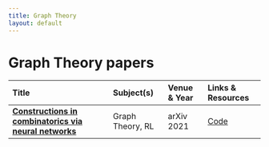```yaml
---
title: Graph Theory
layout: default
---
```


# Graph Theory papers

| Title | Subject(s) | Venue & Year | Links & Resources |
| :--- | :--- | :--- | :--- |
| **[Constructions in combinatorics via neural networks](https://arxiv.org/abs/2104.14516)** | Graph Theory, RL | arXiv 2021 | [Code](https://github.com/zawagner22/cross-entropy-for-combinatorics) |

